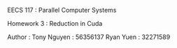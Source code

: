 EECS 117 :
	Parallel Computer Systems

Homework 3 :
	Reduction in Cuda

Author :
	Tony Nguyen : 56356137
	Ryan Yuen : 32271589
